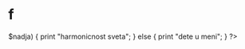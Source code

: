 f
=

<!DOCTYPE html>
<html>
  <head>
     <title>Pokusaji PHP-a ili kad sam bila mala</title>
       </head>
          <body>
            <?php
              $ja = 33;
              $nadja = 108;
                if ($ja < $nadja) {
                   print "Mogucnost samospoznaje";
              }
                   elseif ($ja > $nadja) {
                     print "harmonicnost sveta";
              }
                   else {
                     print "dete u meni";
              }
            ?>
          </body>
 </html>
